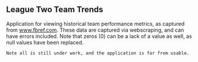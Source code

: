 ## League Two Team Trends

Application for viewing historical team performance metrics, as captured from www.fbref.com. These data are captured via webscraping, and can have errors included. Note that zeros (0) can be a lack of a value as well, as null values have been replaced.

`Note all is still under work, and the application is far from usable.`
